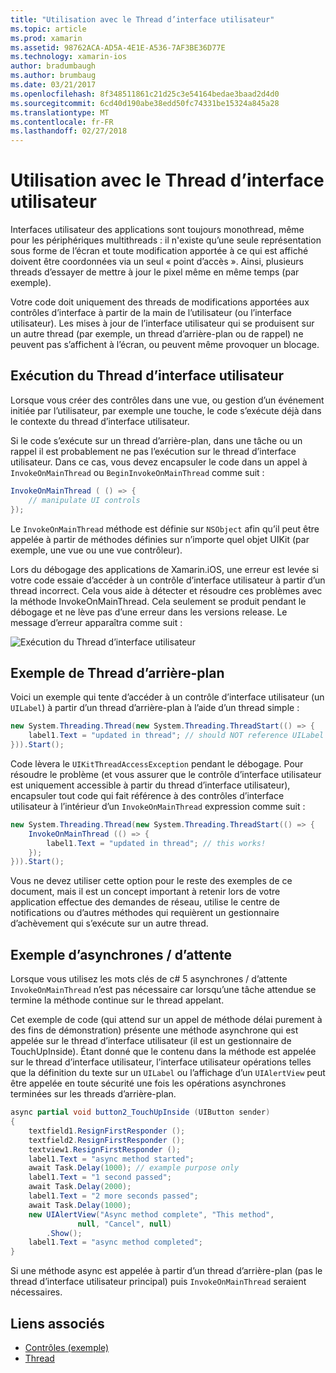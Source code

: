```yaml
---
title: "Utilisation avec le Thread d’interface utilisateur"
ms.topic: article
ms.prod: xamarin
ms.assetid: 98762ACA-AD5A-4E1E-A536-7AF3BE36D77E
ms.technology: xamarin-ios
author: bradumbaugh
ms.author: brumbaug
ms.date: 03/21/2017
ms.openlocfilehash: 8f348511861c21d25c3e54164bedae3baad2d4d0
ms.sourcegitcommit: 6cd40d190abe38edd50fc74331be15324a845a28
ms.translationtype: MT
ms.contentlocale: fr-FR
ms.lasthandoff: 02/27/2018
---
```

# <a name="working-with-the-ui-thread"></a>Utilisation avec le Thread d’interface utilisateur

Interfaces utilisateur des applications sont toujours monothread, même pour les périphériques multithreads : il n'existe qu’une seule représentation sous forme de l’écran et toute modification apportée à ce qui est affiché doivent être coordonnées via un seul « point d’accès ». Ainsi, plusieurs threads d’essayer de mettre à jour le pixel même en même temps (par exemple).

Votre code doit uniquement des threads de modifications apportées aux contrôles d’interface à partir de la main de l’utilisateur (ou l’interface utilisateur). Les mises à jour de l’interface utilisateur qui se produisent sur un autre thread (par exemple, un thread d’arrière-plan ou de rappel) ne peuvent pas s’affichent à l’écran, ou peuvent même provoquer un blocage.

## <a name="ui-thread-execution"></a>Exécution du Thread d’interface utilisateur

Lorsque vous créer des contrôles dans une vue, ou gestion d’un événement initiée par l’utilisateur, par exemple une touche, le code s’exécute déjà dans le contexte du thread d’interface utilisateur.

Si le code s’exécute sur un thread d’arrière-plan, dans une tâche ou un rappel il est probablement ne pas l’exécution sur le thread d’interface utilisateur. Dans ce cas, vous devez encapsuler le code dans un appel à `InvokeOnMainThread` ou `BeginInvokeOnMainThread` comme suit :

```csharp
InvokeOnMainThread ( () => {
    // manipulate UI controls
});
```

Le `InvokeOnMainThread` méthode est définie sur `NSObject` afin qu’il peut être appelée à partir de méthodes définies sur n’importe quel objet UIKit (par exemple, une vue ou une vue contrôleur).

Lors du débogage des applications de Xamarin.iOS, une erreur est levée si votre code essaie d’accéder à un contrôle d’interface utilisateur à partir d’un thread incorrect. Cela vous aide à détecter et résoudre ces problèmes avec la méthode InvokeOnMainThread. Cela seulement se produit pendant le débogage et ne lève pas d’une erreur dans les versions release. Le message d’erreur apparaîtra comme suit :

 ![](ui-thread-images/image10.png "Exécution du Thread d’interface utilisateur")

 <a name="Background_Thread_Example" />


## <a name="background-thread-example"></a>Exemple de Thread d’arrière-plan

Voici un exemple qui tente d’accéder à un contrôle d’interface utilisateur (un `UILabel`) à partir d’un thread d’arrière-plan à l’aide d’un thread simple :

```csharp
new System.Threading.Thread(new System.Threading.ThreadStart(() => {
    label1.Text = "updated in thread"; // should NOT reference UILabel on background thread!
})).Start();
```

Code lèvera le `UIKitThreadAccessException` pendant le débogage. Pour résoudre le problème (et vous assurer que le contrôle d’interface utilisateur est uniquement accessible à partir du thread d’interface utilisateur), encapsuler tout code qui fait référence à des contrôles d’interface utilisateur à l’intérieur d’un `InvokeOnMainThread` expression comme suit :

```csharp
new System.Threading.Thread(new System.Threading.ThreadStart(() => {
    InvokeOnMainThread (() => {
        label1.Text = "updated in thread"; // this works!
    });
})).Start();
```

Vous ne devez utiliser cette option pour le reste des exemples de ce document, mais il est un concept important à retenir lors de votre application effectue des demandes de réseau, utilise le centre de notifications ou d’autres méthodes qui requièrent un gestionnaire d’achèvement qui s’exécute sur un autre thread.

 <a name="Async_Await_Example" />


## <a name="asyncawait-example"></a>Exemple d’asynchrones / d’attente

Lorsque vous utilisez les mots clés de c# 5 asynchrones / d’attente `InvokeOnMainThread` n’est pas nécessaire car lorsqu’une tâche attendue se termine la méthode continue sur le thread appelant.

Cet exemple de code (qui attend sur un appel de méthode délai purement à des fins de démonstration) présente une méthode asynchrone qui est appelée sur le thread d’interface utilisateur (il est un gestionnaire de TouchUpInside). Étant donné que le contenu dans la méthode est appelée sur le thread d’interface utilisateur, l’interface utilisateur opérations telles que la définition du texte sur un `UILabel` ou l’affichage d’un `UIAlertView` peut être appelée en toute sécurité une fois les opérations asynchrones terminées sur les threads d’arrière-plan.

```csharp
async partial void button2_TouchUpInside (UIButton sender)
{
    textfield1.ResignFirstResponder ();
    textfield2.ResignFirstResponder ();
    textview1.ResignFirstResponder ();
    label1.Text = "async method started";
    await Task.Delay(1000); // example purpose only
    label1.Text = "1 second passed";
    await Task.Delay(2000);
    label1.Text = "2 more seconds passed";
    await Task.Delay(1000);
    new UIAlertView("Async method complete", "This method", 
               null, "Cancel", null)
        .Show();
    label1.Text = "async method completed";
}
```

Si une méthode async est appelée à partir d’un thread d’arrière-plan (pas le thread d’interface utilisateur principal) puis `InvokeOnMainThread` seraient nécessaires.


## <a name="related-links"></a>Liens associés

- [Contrôles (exemple)](https://developer.xamarin.com/samples/Controls/)
- [Thread](~/ios/app-fundamentals/threading.md)
